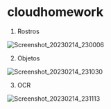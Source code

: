# cloudhomework


1.	Rostros 
 

![Screenshot_20230214_230006](https://user-images.githubusercontent.com/69086149/218929739-097a0868-9527-42f3-aa6e-18be492f5d05.png)



2.	Objetos

 
![Screenshot_20230214_231030](https://user-images.githubusercontent.com/69086149/218929606-a66bb9aa-ce21-4f40-81a7-d7c49acdd5fd.png)








3.	OCR

 ![Screenshot_20230214_231113](https://user-images.githubusercontent.com/69086149/218929455-b1ce46de-fe3b-4a36-b111-74fbf555ee16.png)


